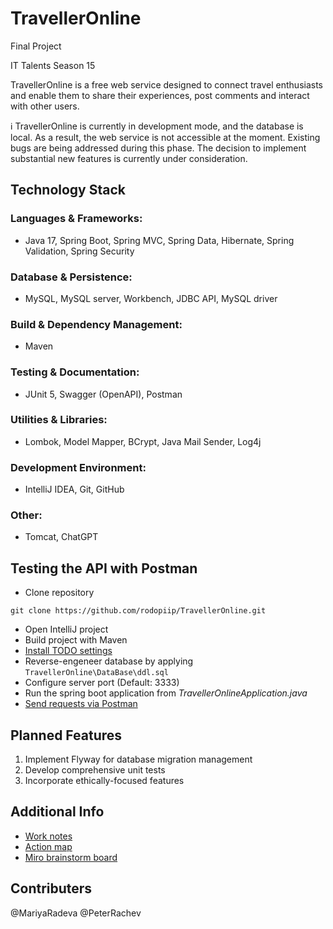 # TravellerOnline

Final Project

IT Talents Season 15

TravellerOnline is a free web service designed to connect travel enthusiasts and enable them to share their experiences, post comments and interact with other users.

ℹ️ TravellerOnline is currently in development mode, and the database is local. As a result, the web service is not accessible at the moment. Existing bugs are being addressed during this phase. The decision to implement substantial new features is currently under consideration.


## Technology Stack

### Languages & Frameworks:
- Java 17, Spring Boot, Spring MVC, Spring Data, Hibernate, Spring Validation, Spring Security
### Database & Persistence:
- MySQL, MySQL server, Workbench, JDBC API, MySQL driver
### Build & Dependency Management:
- Maven
### Testing & Documentation:
- JUnit 5, Swagger (OpenAPI), Postman
### Utilities & Libraries:
- Lombok, Model Mapper, BCrypt, Java Mail Sender, Log4j
### Development Environment:
- IntelliJ IDEA, Git, GitHub
### Other:
- Tomcat, ChatGPT

## Testing the API with Postman
- Clone repository
```
git clone https://github.com/rodopiip/TravellerOnline.git
```
- Open IntelliJ project
- Build project with Maven
- [Install TODO settings](https://github.com/rodopiip/TravellerOnline/tree/master/IDE_TODOSettings)
- Reverse-engeneer database by applying
 ```TravellerOnline\DataBase\ddl.sql```
- Configure server port (Default: 3333)
- Run the spring boot application from *TravellerOnlineApplication.java*
- [Send requests via Postman](https://documenter.getpostman.com/view/26793882/2s93XsYRxe#b23de5e5-755e-45fa-9b4d-0dea998a74f6)

## Planned Features

1. Implement Flyway for database migration management
2. Develop comprehensive unit tests
3. Incorporate ethically-focused features

## Additional Info
- [Work notes](https://docs.google.com/document/d/18VVJxBbhBrgDCXVcrU1pEjvy6LdouT1P7scFiyf5ZoM/edit?usp=sharing)
- [Action map](https://docs.google.com/spreadsheets/d/1Db2u_mNmnjyZQibEdSYKLZWHbPTS7BNLUycky8Pz15Q/edit?usp=sharing)
- [Miro brainstorm board](https://miro.com/app/board/uXjVMW0nLjE=/)

## Contributers
@MariyaRadeva @PeterRachev
